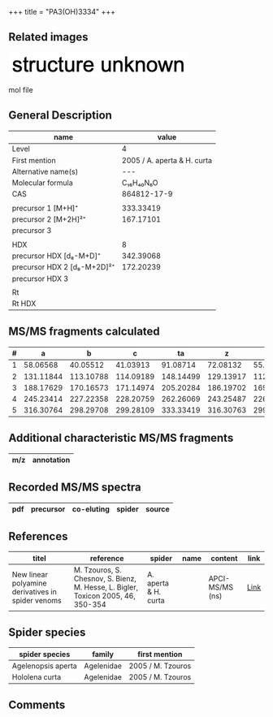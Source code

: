 +++
title = "PA3(OH)3334"
+++

## Related images

![](/img/2.png)

mol file

## General Description

| name                        | value                       |
|-----------------------------|-----------------------------|
| Level                       | 4                           |
| First mention               | 2005 / A. aperta & H. curta |
| Alternative name(s)         | ---                         |
| Molecular formula           | C₁₆H₄₀N₆O                   |
| CAS                         | 864812-17-9                 |
|                             |                             |
| precursor 1 [M+H]⁺          | 333.33419                   |
| precursor 2 [M+2H]²⁺        | 167.17101                   |
| precursor 3                 |                             |
|                             |                             |
| HDX                         | 8                           |
| precursor HDX   [d₈-M+D]⁺   | 342.39068                   |
| precursor HDX 2 [d₈-M+2D]²⁺ | 172.20239                   |
| precursor HDX 3             |                             |
|                             |                             |
| Rt                          |                             |
| Rt HDX                      |                             |

## MS/MS fragments calculated

| # | a         | b         | c         | ta        | z         | y         | tz        |
|---|-----------|-----------|-----------|-----------|-----------|-----------|-----------|
| 1 | 58.06568  | 40.05512  | 41.03913  | 91.08714  | 72.08132  | 55.05477  | 89.10787  |
| 2 | 131.11844 | 113.10788 | 114.09189 | 148.14499 | 129.13917 | 112.11262 | 146.16572 |
| 3 | 188.17629 | 170.16573 | 171.14974 | 205.20284 | 186.19702 | 169.17047 | 203.22357 |
| 4 | 245.23414 | 227.22358 | 228.20759 | 262.26069 | 243.25487 | 226.22832 | 276.27633 |
| 5 | 316.30764 | 298.29708 | 299.28109 | 333.33419 | 316.30763 | 299.28108 | 333.33418 |

## Additional characteristic MS/MS fragments

| m/z       | annotation |
|-----------|------------|

## Recorded MS/MS spectra

| pdf | precursor | co-eluting  | spider    | source                       |
|-----|-----------|-------------|-----------|------------------------------|

## References

| titel                                                                                             | reference                                                                                            | spider               | name | content         | link                                                  |
|---------------------------------------------------------------------------------------------------|------------------------------------------------------------------------------------------------------|----------------------|------|-----------------|-------------------------------------------------------|
| New linear polyamine derivatives in spider venoms                                                 | M. Tzouros, S. Chesnov, S. Bienz, M. Hesse, L. Bigler, Toxicon 2005, 46, 350-354                     | A. aperta & H. curta |      | APCI-MS/MS (ns) | [Link](https://doi.org/10.1016/j.toxicon.2005.04.018) |

## Spider species

| spider species     | family     | first mention     |
|--------------------|------------|-------------------|
| Agelenopsis aperta | Agelenidae | 2005 / M. Tzouros |
| Hololena curta     | Agelenidae | 2005 / M. Tzouros |

## Comments